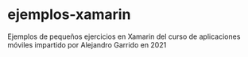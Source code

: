 # ejemplos-xamarin
Ejemplos de pequeños ejercicios en Xamarin del curso de aplicaciones móviles impartido por Alejandro Garrido en 2021
